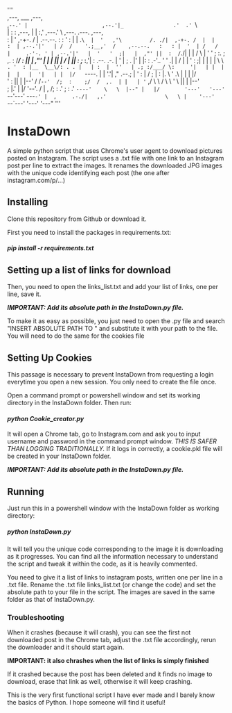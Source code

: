 '''                                                                                                    
   ,---,                          ___                    ,---,                                         
,`--.' |                        ,--.'|_                .'  .' `\                                       
|   :  :      ,---,             |  | :,'             ,---.'     \    ,---.           .---.      ,---,  
:   |  '  ,-+-. /  |  .--.--.   :  : ' :             |   |  .`\  |  '   ,'\         /. ./|  ,-+-. /  | 
|   :  | ,--.'|'   | /  /    '.;__,'  /    ,--.--.   :   : |  '  | /   /   |     .-'-. ' | ,--.'|'   | 
'   '  ;|   |  ,"' ||  :  /`./|  |   |    /       \  |   ' '  ;  :.   ; ,. :    /___/ \: ||   |  ,"' | 
|   |  ||   | /  | ||  :  ;_  :__,'| :   .--.  .-. | '   | ;  .  |'   | |: : .-'.. '   ' .|   | /  | | 
'   :  ;|   | |  | | \  \    `. '  : |__  \__\/: . . |   | :  |  ''   | .; :/___/ \:     '|   | |  | | 
|   |  '|   | |  |/   `----.   \|  | '.'| ," .--.; | '   : | /  ; |   :    |.   \  ' .\   |   | |  |/  
'   :  ||   | |--'   /  /`--'  /;  :    ;/  /  ,.  | |   | '` ,/   \   \  /  \   \   ' \ ||   | |--'   
;   |.' |   |/      '--'.     / |  ,   /;  :   .'   \;   :  .'      `----'    \   \  |--" |   |/       
'---'   '---'         `--'---'   ---`-' |  ,     .-./|   ,.'                   \   \ |    '---'        
                                         `--`---'    '---'                      '---"                '''

# InstaDown
A simple python script that uses Chrome's user agent to download pictures posted on Instagram.
The script uses a .txt file with one link to an Instagram post per line to extract the images.
It renames the downloaded JPG images with the unique code identifying each post (the one after instagram.com/p/...)

## Installing
Clone this repository from Github or download it.

First you need to install the packages in requirements.txt:

#### **_pip install -r requirements.txt_**

## Setting up a list of links for download

Then, you need to open the links_list.txt and add your list of links, one per line, save it. 

***IMPORTANT: Add its absolute path in the InstaDown.py file.***

To make it as easy as possible, you just need to open the .py file and search "INSERT ABSOLUTE PATH TO " and substitute it with your path to the file. You will need to do the same for the cookies file

## Setting Up Cookies
This passage is necessary to prevent InstaDown from requesting a login everytime you open a new session. You only need to create the file once.

Open a command prompt or powershell window and set its working directory in the InstaDown folder.
Then run:

#### **_python Cookie_creator.py_**

It will open a Chrome tab, go to Instagram.com and ask you to input username and password in the command prompt window. *THIS IS SAFER THAN LOGGING TRADITIONALLY.*
If it logs in correctly, a cookie.pkl file will be created in your InstaDown folder.

***IMPORTANT: Add its absolute path in the InstaDown.py file.*** 

## Running
Just run this in a powershell window with the InstaDown folder as working directory:

##### _python InstaDown.py_

It will tell you the unique code corresponding to the image it is downloading as it progresses.
You can find all the information necessary to understand the script and tweak it within the code, as it is heavily commented.

You need to give it a list of links to instagram posts, written one per line in a .txt file. Rename the .txt file links_list.txt (or change the code) and set the absolute path to your file in the script.
The images are saved in the same folder as that of InstaDown.py.

### Troubleshooting
When it crashes (because it will crash), you can see the first not downloaded post in the Chrome tab, adjust the .txt file accordingly, rerun the downloader and it should start again.

**IMPORTANT: it also chrashes when the list of links is simply finished**

If it crashed because the post has been deleted and it finds no image to download, erase that link as well, otherwise it will keep crashing.

This is the very first functional script I have ever made and I barely know the basics of Python. I hope someone will find it useful!
